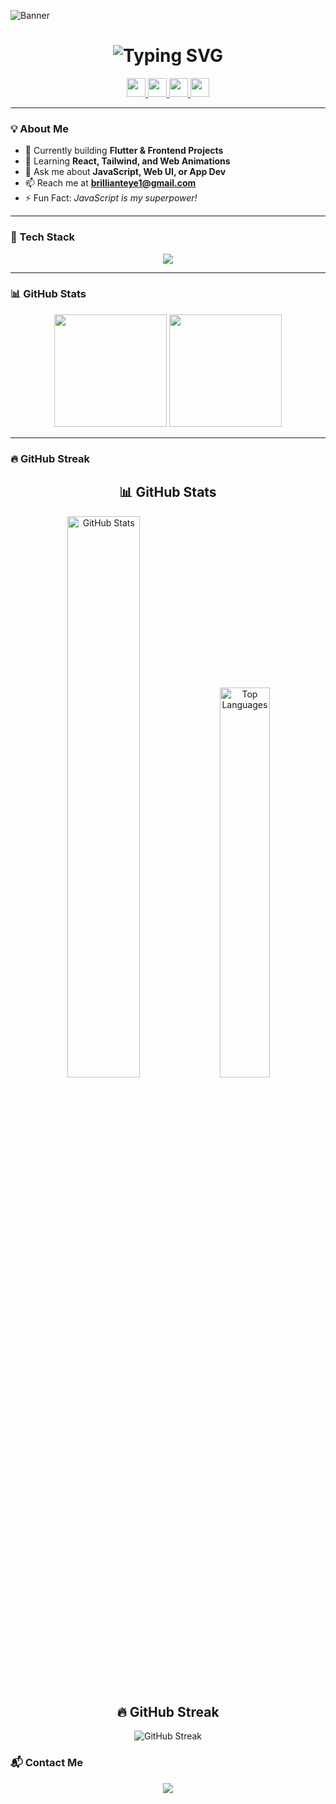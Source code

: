<!-- Banner Image -->
![Banner](https://source.unsplash.com/1600x400/?technology,coding,developer)


<!-- Typing Text Animation -->
<h1 align="center">
  <img src="https://readme-typing-svg.herokuapp.com?font=Fira+Code&weight=500&size=28&pause=1000&color=F7E92F&background=000000&center=true&vCenter=true&width=1000&lines=Hi+%F0%9F%91%8B%2C+I'm+Rabin+Subedi;Frontend+Engineer+from+Nepal;I+build+cool+Web+and+Flutter+apps" alt="Typing SVG" />
</h1>

<!-- Social Links -->
<p align="center">
  <a href="https://linkedin.com/in/rabin-subedi" target="_blank">
    <img src="https://skillicons.dev/icons?i=linkedin" height="30" />
  </a>
  <a href="https://stackoverflow.com/users/your-id" target="_blank">
    <img src="https://skillicons.dev/icons?i=stackoverflow" height="30" />
  </a>
  <a href="https://fb.com/rabean.subedi" target="_blank">
    <img src="https://skillicons.dev/icons?i=facebook" height="30" />
  </a>
  <a href="https://instagram.com/rabean_subedi" target="_blank">
    <img src="https://skillicons.dev/icons?i=instagram" height="30" />
  </a>
</p>

---

### 💡 About Me

- 🔭 Currently building **Flutter & Frontend Projects**
- 🌱 Learning **React, Tailwind, and Web Animations**
- 💬 Ask me about **JavaScript, Web UI, or App Dev**
- 📫 Reach me at **brillianteye1@gmail.com**
- ⚡ Fun Fact: *JavaScript is my superpower!*

---

### 🧠 Tech Stack

<p align="center">
  <img src="https://skillicons.dev/icons?i=html,css,js,react,tailwind,flutter,dart,git,github,vscode" />
</p>

---

### 📊 GitHub Stats

<p align="center">
  <img src="https://github-readme-stats.vercel.app/api?username=lucifercode2058&theme=tokyonight&show_icons=true&hide_border=true&border_radius=10" height="180"/>
  <img src="https://github-readme-stats.vercel.app/api/top-langs/?username=lucifercode2058&theme=tokyonight&layout=compact&hide_border=true&border_radius=10" height="180"/>
</p>

---

### 🔥 GitHub Streak

<!-- GitHub Stats & Streaks Section -->
<h2 align="center">📊 GitHub Stats</h2>

<p align="center">
  <img src="https://github-readme-stats.vercel.app/api?username=lucifercode2058&show_icons=true&theme=tokyonight&hide_border=true&border_radius=10" alt="GitHub Stats" width="48%" />
  <img src="https://github-readme-stats.vercel.app/api/top-langs/?username=lucifercode2058&layout=compact&theme=tokyonight&hide_border=true&border_radius=10" alt="Top Languages" width="40%" />
</p>

<h2 align="center">🔥 GitHub Streak</h2>

<p align="center">
  <img src="https://github-readme-streak-stats.herokuapp.com/?user=lucifercode2058&theme=tokyonight&hide_border=true&border_radius=10" alt="GitHub Streak" />
</p>


### 📬 Contact Me

<p align="center">
  <a href="mailto:brillianteye1@gmail.com">
    <img src="https://img.shields.io/badge/Email-D14836?style=for-the-badge&logo=gmail&logoColor=white" />
  </a>
</p>
